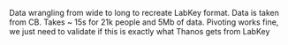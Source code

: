 Data wrangling from wide to long to recreate LabKey format. Data is taken from CB.  Takes ~ 15s for 21k people and 5Mb of data. Pivoting works fine, we just need to validate if this is exactly what Thanos gets from LabKey
